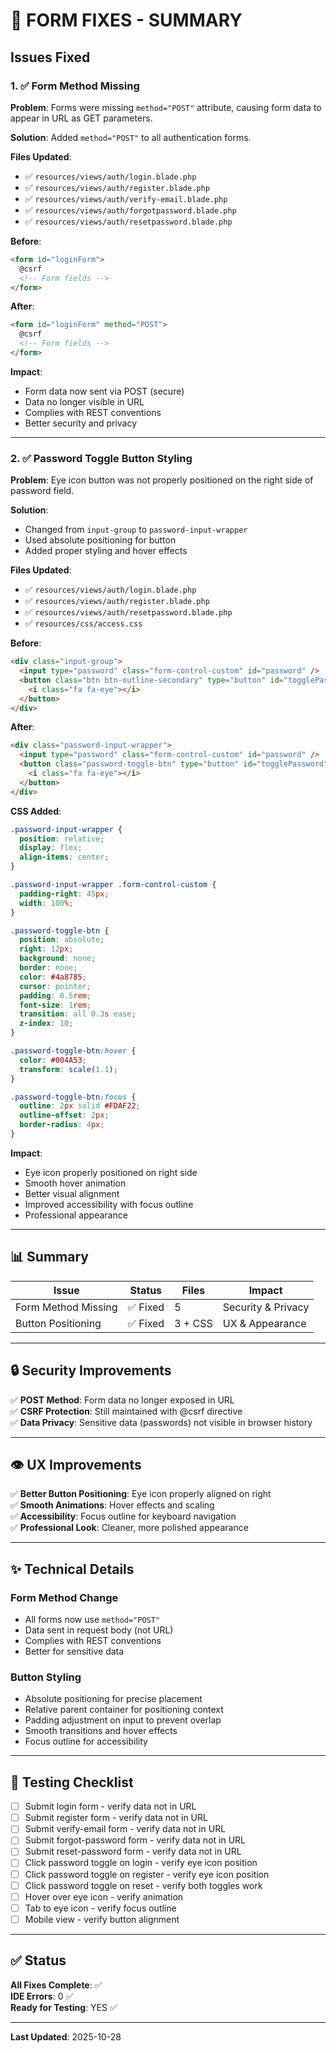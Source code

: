 # 🔧 FORM FIXES - SUMMARY

## Issues Fixed

### 1. ✅ Form Method Missing
**Problem**: Forms were missing `method="POST"` attribute, causing form data to appear in URL as GET parameters.

**Solution**: Added `method="POST"` to all authentication forms.

**Files Updated**:
- ✅ `resources/views/auth/login.blade.php`
- ✅ `resources/views/auth/register.blade.php`
- ✅ `resources/views/auth/verify-email.blade.php`
- ✅ `resources/views/auth/forgotpassword.blade.php`
- ✅ `resources/views/auth/resetpassword.blade.php`

**Before**:
```html
<form id="loginForm">
  @csrf
  <!-- Form fields -->
</form>
```

**After**:
```html
<form id="loginForm" method="POST">
  @csrf
  <!-- Form fields -->
</form>
```

**Impact**: 
- Form data now sent via POST (secure)
- Data no longer visible in URL
- Complies with REST conventions
- Better security and privacy

---

### 2. ✅ Password Toggle Button Styling
**Problem**: Eye icon button was not properly positioned on the right side of password field.

**Solution**: 
- Changed from `input-group` to `password-input-wrapper`
- Used absolute positioning for button
- Added proper styling and hover effects

**Files Updated**:
- ✅ `resources/views/auth/login.blade.php`
- ✅ `resources/views/auth/register.blade.php`
- ✅ `resources/views/auth/resetpassword.blade.php`
- ✅ `resources/css/access.css`

**Before**:
```html
<div class="input-group">
  <input type="password" class="form-control-custom" id="password" />
  <button class="btn btn-outline-secondary" type="button" id="togglePassword">
    <i class="fa fa-eye"></i>
  </button>
</div>
```

**After**:
```html
<div class="password-input-wrapper">
  <input type="password" class="form-control-custom" id="password" />
  <button class="password-toggle-btn" type="button" id="togglePassword">
    <i class="fa fa-eye"></i>
  </button>
</div>
```

**CSS Added**:
```css
.password-input-wrapper {
  position: relative;
  display: flex;
  align-items: center;
}

.password-input-wrapper .form-control-custom {
  padding-right: 45px;
  width: 100%;
}

.password-toggle-btn {
  position: absolute;
  right: 12px;
  background: none;
  border: none;
  color: #4a8785;
  cursor: pointer;
  padding: 0.5rem;
  font-size: 1rem;
  transition: all 0.3s ease;
  z-index: 10;
}

.password-toggle-btn:hover {
  color: #004A53;
  transform: scale(1.1);
}

.password-toggle-btn:focus {
  outline: 2px solid #FDAF22;
  outline-offset: 2px;
  border-radius: 4px;
}
```

**Impact**:
- Eye icon properly positioned on right side
- Smooth hover animation
- Better visual alignment
- Improved accessibility with focus outline
- Professional appearance

---

## 📊 Summary

| Issue | Status | Files | Impact |
|-------|--------|-------|--------|
| Form Method Missing | ✅ Fixed | 5 | Security & Privacy |
| Button Positioning | ✅ Fixed | 3 + CSS | UX & Appearance |

---

## 🔒 Security Improvements

✅ **POST Method**: Form data no longer exposed in URL  
✅ **CSRF Protection**: Still maintained with @csrf directive  
✅ **Data Privacy**: Sensitive data (passwords) not visible in browser history  

---

## 👁️ UX Improvements

✅ **Better Button Positioning**: Eye icon properly aligned on right  
✅ **Smooth Animations**: Hover effects and scaling  
✅ **Accessibility**: Focus outline for keyboard navigation  
✅ **Professional Look**: Cleaner, more polished appearance  

---

## ✨ Technical Details

### Form Method Change
- All forms now use `method="POST"`
- Data sent in request body (not URL)
- Complies with REST conventions
- Better for sensitive data

### Button Styling
- Absolute positioning for precise placement
- Relative parent container for positioning context
- Padding adjustment on input to prevent overlap
- Smooth transitions and hover effects
- Focus outline for accessibility

---

## 🧪 Testing Checklist

- [ ] Submit login form - verify data not in URL
- [ ] Submit register form - verify data not in URL
- [ ] Submit verify-email form - verify data not in URL
- [ ] Submit forgot-password form - verify data not in URL
- [ ] Submit reset-password form - verify data not in URL
- [ ] Click password toggle on login - verify eye icon position
- [ ] Click password toggle on register - verify eye icon position
- [ ] Click password toggle on reset - verify both toggles work
- [ ] Hover over eye icon - verify animation
- [ ] Tab to eye icon - verify focus outline
- [ ] Mobile view - verify button alignment

---

## ✅ Status

**All Fixes Complete**: ✅  
**IDE Errors**: 0 ✅  
**Ready for Testing**: YES ✅  

---

**Last Updated**: 2025-10-28

